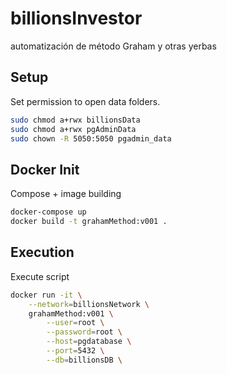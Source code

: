 # billionsInvestor
automatización de método Graham y otras yerbas

## Setup

Set permission to open data folders.

```bash
sudo chmod a+rwx billionsData
sudo chmod a+rwx pgAdminData
sudo chown -R 5050:5050 pgadmin_data
```
## Docker Init

Compose + image building

```bash
docker-compose up
docker build -t grahamMethod:v001 .
```

## Execution

Execute script

```bash
docker run -it \
    --network=billionsNetwork \
    grahamMethod:v001 \
        --user=root \
        --password=root \
        --host=pgdatabase \
        --port=5432 \
        --db=billionsDB \
```
